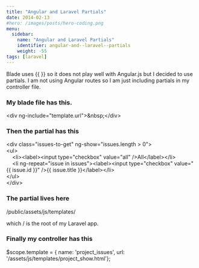 ```yaml
---
title: "Angular and Laravel Partials"
date: 2014-02-13
#hero: /images/posts/hero-coding.png
menu:
  sidebar:
    name: "Angular and Laravel Partials"
    identifier: angular-and--laravel--partials
    weight: -55
tags: [laravel]
---
```


<p>Blade uses {{ }} so it does not play well with Angular.js but I decided to use partials. I am not using Angular routes so I am just including partials in my controller file.</p>

<h3>My blade file has this.</h3>

<div class="code">
<p>&lt;div ng-include=&quot;template.url&quot;&gt;&amp;nbsp;&lt;/div&gt;</p>
</div>

<h3>Then the partial has this</h3>

<div class="code">
<p>&lt;div class=&quot;issues-to-get&quot; ng-show=&quot;issues.length &gt; 0&quot;&gt;<br />
&lt;ul&gt;<br />
&nbsp;&nbsp; &nbsp;&lt;li&gt;&lt;label&gt;&lt;input type=&quot;checkbox&quot; value=&quot;all&quot; /&gt;All&lt;/label&gt;&lt;/li&gt;<br />
&nbsp;&nbsp; &nbsp;&lt;li ng-repeat=&quot;issue in issues&quot;&gt;&lt;label&gt;&lt;input type=&quot;checkbox&quot; value=&quot;{{ issue.id }}&quot; /&gt;{{ issue.title }}&lt;/label&gt;&lt;/li&gt;<br />
&lt;/ul&gt;<br />
&lt;/div&gt;</p>
</div>

<h3>The partial lives here</h3>

<p>/public/assets/js/templates/</p>

<p>which / is the root of my Laravel app.</p>

<h3>Finally my controller has this</h3>

<div class="code">
<p>$scope.template = { name: &#39;project_issues&#39;, url: &#39;/assets/js/templates/project_show.html&#39;};</p>

<p>&nbsp;</p>
</div>
